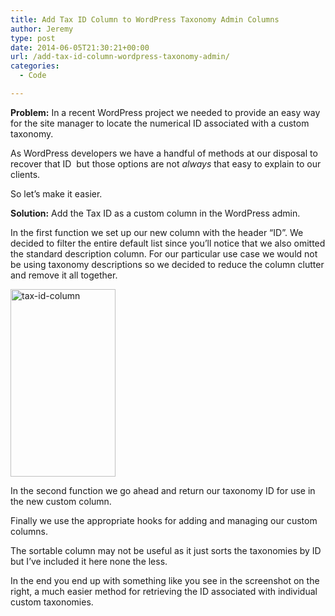 ```yaml
---
title: Add Tax ID Column to WordPress Taxonomy Admin Columns
author: Jeremy
type: post
date: 2014-06-05T21:30:21+00:00
url: /add-tax-id-column-wordpress-taxonomy-admin/
categories:
  - Code

---
```

**Problem:** In a recent WordPress project we needed to provide an easy way for the site manager to locate the numerical ID associated with a custom taxonomy.

As WordPress developers we have a handful of methods at our disposal to recover that ID  but those options are not _always_ that easy to explain to our clients.

So let&#8217;s make it easier.

**Solution:** Add the Tax ID as a custom column in the WordPress admin.

<script src="https://gist.github.com/jeremyjaymes/3e418a883c94360d21ec.js"></script>

In the first function we set up our new column with the header &#8220;ID&#8221;. We decided to filter the entire default list since you&#8217;ll notice that we also omitted the standard description column. For our particular use case we would not be using taxonomy descriptions so we decided to reduce the column clutter and remove it all together.

<img class="alignright wp-image-1671 size-medium" src="/images/2014/06/tax-id-column-168x300.png" alt="tax-id-column" width="168" height="300" /> 

In the second function we go ahead and return our taxonomy ID for use in the new custom column.

Finally we use the appropriate hooks for adding and managing our custom columns.

The sortable column may not be useful as it just sorts the taxonomies by ID but I&#8217;ve included it here none the less.

In the end you end up with something like you see in the screenshot on the right, a much easier method for retrieving the ID associated with individual custom taxonomies.
